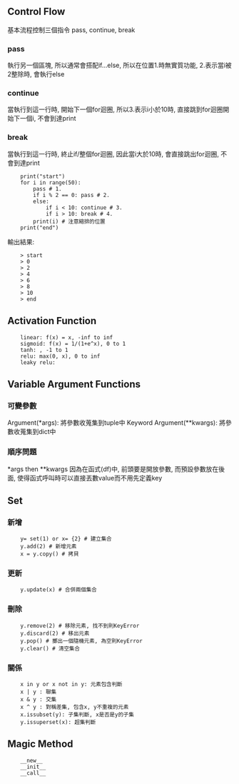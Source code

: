 
## Control Flow
基本流程控制三個指令 pass, continue, break 
### pass
執行另一個區塊, 所以通常會搭配if...else, 所以在位置1.時無實質功能, 2.表示當i被2整除時, 會執行else 
### continue
當執行到這一行時, 開始下一個for迴圈, 所以3.表示i小於10時, 直接跳到for迴圈開始下一個i, 不會到達print 
### break
當執行到這一行時, 終止if/整個for迴圈, 因此當i大於10時, 會直接跳出for迴圈, 不會到達print

        print("start")
        for i in range(50):
            pass # 1.
            if i % 2 == 0: pass # 2.
            else:
                if i < 10: continue # 3.
                if i > 10: break # 4.
            print(i) # 注意縮排的位置
        print("end")
    
輸出結果:

        > start
        > 0
        > 2
        > 4
        > 6
        > 8
        > 10
        > end

## Activation Function
        linear: f(x) = x, -inf to inf 
        sigmoid: f(x) = 1/(1+e^x), 0 to 1 
        tanh: , -1 to 1 
        relu: max(0, x), 0 to inf 
        leaky relu:

## Variable Argument Functions
### 可變參數 
Argument(*args): 將參數收蒐集到tuple中 
Keyword Argument(**kwargs): 將參數收蒐集到dict中
### 順序問題
*args then **kwargs
因為在函式(df)中, 前頭要是開放參數, 而預設參數放在後面, 使得函式呼叫時可以直接丟數value而不用先定義key

## Set
### 新增
        y= set(1) or x= {2} # 建立集合
        y.add(2) # 新增元素 
        x = y.copy() # 拷貝 
### 更新
        y.update(x) # 合併兩個集合
### 刪除
        y.remove(2) # 移除元素, 找不到則KeyError
        y.discard(2) # 移出元素
        y.pop() # 擲出一個隨機元素, 為空則KeyError
        y.clear() # 清空集合
### 關係
        x in y or x not in y: 元素包含判斷
        x | y : 聯集
        x & y : 交集
        x ^ y : 對稱差集, 包含x, y不重複的元素
        x.issubset(y): 子集判斷, x是否是y的子集
        y.issuperset(x): 超集判斷

## Magic Method
        __new__
        __init__
        __call__







